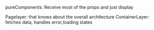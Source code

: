 pureComponents: Receive most of the props and just display

Pagelayer: that knows about the overall architecture
ContainerLayer: fetches data, handles error,loading states
